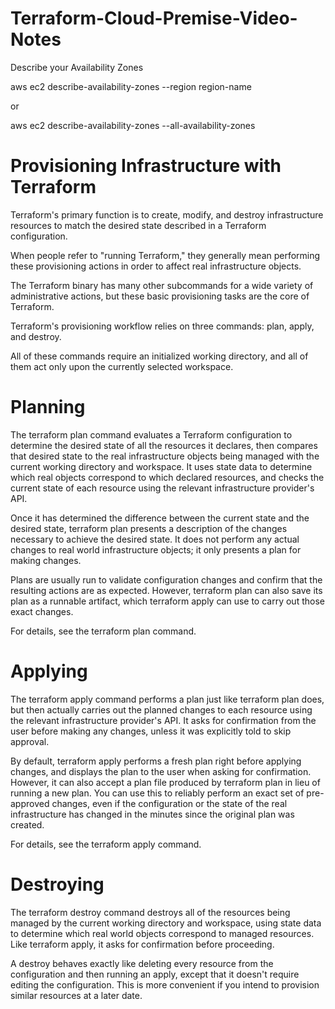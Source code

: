 # Terraform-Cloud-Premise-Video-Notes

Describe your Availability Zones

aws ec2 describe-availability-zones --region region-name 

or 

aws ec2 describe-availability-zones --all-availability-zones

# Provisioning Infrastructure with Terraform

Terraform's primary function is to create, modify, and destroy infrastructure resources to match the desired state described in a Terraform configuration.

When people refer to "running Terraform," they generally mean performing these provisioning actions in order to affect real infrastructure objects. 

The Terraform binary has many other subcommands for a wide variety of administrative actions, but these basic provisioning tasks are the core of Terraform.

Terraform's provisioning workflow relies on three commands: plan, apply, and destroy. 

All of these commands require an initialized working directory, and all of them act only upon the currently selected workspace.

# Planning

The terraform plan command evaluates a Terraform configuration to determine the desired state of all the resources it declares, then compares that desired state to the real infrastructure objects being managed with the current working directory and workspace. It uses state data to determine which real objects correspond to which declared resources, and checks the current state of each resource using the relevant infrastructure provider's API.

Once it has determined the difference between the current state and the desired state, terraform plan presents a description of the changes necessary to achieve the desired state. It does not perform any actual changes to real world infrastructure objects; it only presents a plan for making changes.

Plans are usually run to validate configuration changes and confirm that the resulting actions are as expected. However, terraform plan can also save its plan as a runnable artifact, which terraform apply can use to carry out those exact changes.

For details, see the terraform plan command.

# Applying

The terraform apply command performs a plan just like terraform plan does, but then actually carries out the planned changes to each resource using the relevant infrastructure provider's API. It asks for confirmation from the user before making any changes, unless it was explicitly told to skip approval.

By default, terraform apply performs a fresh plan right before applying changes, and displays the plan to the user when asking for confirmation. However, it can also accept a plan file produced by terraform plan in lieu of running a new plan. You can use this to reliably perform an exact set of pre-approved changes, even if the configuration or the state of the real infrastructure has changed in the minutes since the original plan was created.

For details, see the terraform apply command.

# Destroying

The terraform destroy command destroys all of the resources being managed by the current working directory and workspace, using state data to determine which real world objects correspond to managed resources. Like terraform apply, it asks for confirmation before proceeding.

A destroy behaves exactly like deleting every resource from the configuration and then running an apply, except that it doesn't require editing the configuration. This is more convenient if you intend to provision similar resources at a later date.
